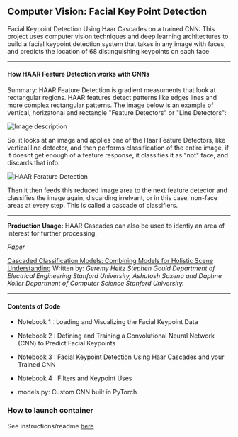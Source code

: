 ## Computer Vision: Facial Key Point Detection ##
Facial Keypoint Detection Using Haar Cascades on a trained CNN: This project uses computer vision techniques and deep learning architectures to build a facial keypoint detection system that takes in any image with faces, and predicts the location of 68 distinguishing keypoints on each face

 --------------------------------------------------------------
 
 #### How HAAR Feature Detection works with CNNs ####
 
Summary: HAAR Feature Detection is gradient measuments that look at rectangular regions. HAAR features detect patterns like edges lines and more complex rectangular patterns. The image below is an example of vertical, horizatonal and rectangle "Feature Detectors" or "Line Detectors":

 ![Image description](https://github.com/joehoeller/Computer-Vision-Facial-Key-Point-Detection/blob/master/app/facial-keypoint-detection/misc/haar-features.png)

So, it looks at an image and applies one of the Haar Feature Detectors, like vertical line detector, and then performs classification of the entire image, if it doesnt get enough of a feature response, it classifies it as "not" face, and discards that info:

 ![HAAR Ferature Detection](https://github.com/joehoeller/Computer-Vision-Facial-Key-Point-Detection/blob/master/app/facial-keypoint-detection/misc/not-face.png)

Then it then feeds this reduced image area to the next feature detector and classifies the image again, discarding irrelvant, or in this case, non-face areas at every step. This is called a cascade of classifiers.


--------------------------------------------------------------

<strong>Production Usage:</strong> HAAR Cascades can also be used to identiy an area of interest for further processing.

<em>Paper</em> 

[Cascaded Classification Models:
Combining Models for Holistic Scene Understanding](http://ai.stanford.edu/people/koller/Papers/Heitz+al:NIPS08a.pdf)
Written by: <em>Geremy Heitz Stephen Gould Department of Electrical Engineering Stanford University, Ashutosh Saxena and Daphne Koller Department of Computer Science Stanford University.</em>

--------------------------------------------------------------
 
 #### Contents of Code 
 
- Notebook 1 : Loading and Visualizing the Facial Keypoint Data

- Notebook 2 : Defining and Training a Convolutional Neural Network (CNN) to Predict Facial Keypoints

- Notebook 3 : Facial Keypoint Detection Using Haar Cascades and your Trained CNN

- Notebook 4 : Filters and Keypoint Uses

- models.py: Custom CNN built in PyTorch


### How to launch container

See instructions/readme [here](https://github.com/joehoeller/NVIDIA-GPU-Tensor-Core-Accelerator-PyTorch-OpenCV)
